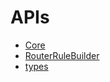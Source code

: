 # APIs

- [Core](/apis/core.md)
- [RouterRuleBuilder](/apis/RouterRuleBuilder.md)
- [types](/apis/types.md)